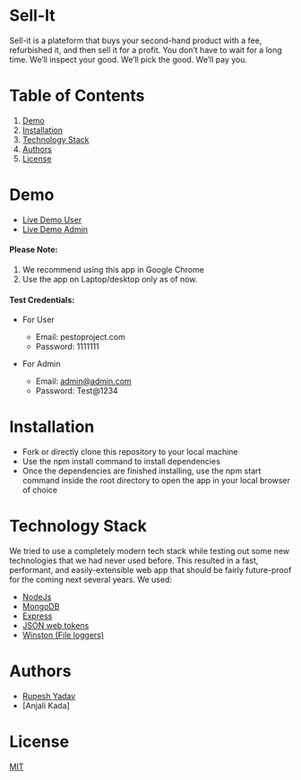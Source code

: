# Sell-It


Sell-it is a plateform that buys your second-hand product with a fee, refurbished it, and then sell it for a profit. You don’t have to wait for a long time. We’ll inspect your good. We’ll pick the good. We’ll pay you. 

# Table of Contents
1. [Demo](https://github.com/pesto-students/sell-it---backend-p6-team-yahswanth-1/edit/master/README.md#demo)
2. [Installation](https://github.com/pesto-students/sell-it---backend-p6-team-yahswanth-1/edit/master/README.md#installation)
3. [Technology Stack](https://github.com/pesto-students/sell-it---backend-p6-team-yahswanth-1/edit/master/README.md#technology-stack)
4. [Authors](https://github.com/pesto-students/sell-it---backend-p6-team-yahswanth-1/edit/master/README.md#authors)
5. [License](https://github.com/pesto-students/sell-it---backend-p6-team-yahswanth-1/edit/master/README.md#license)

# Demo
* [Live Demo User](https://sellit-ui.netlify.app)
* [Live Demo Admin](https://sell-it-admin.netlify.app/login)



#### Please Note:

1. We recommend using this app in Google Chrome
2. Use the app on Laptop/desktop only as of now.

#### Test Credentials:
*  For User
   - Email: pestoproject.com
   - Password: 1111111

*  For Admin
   - Email: admin@admin.com
   - Password: Test@1234

# Installation
* Fork or directly clone this repository to your local machine
* Use the npm install command to install dependencies
* Once the dependencies are finished installing, use the npm start command inside the root directory to open the app in your local browser of choice

# Technology Stack
We tried to use a completely modern tech stack while testing out some new technologies that we had never used before. This resulted in a fast, performant, and easily-extensible web app that should be fairly future-proof for the coming next several years. We used:

* [NodeJs](https://nodejs.dev/en/)
* [MongoDB](https://www.mongodb.com/cloud/atlas/)
* [Express](https://expressjs.com/)
* [JSON web tokens](https://jwt.io/)
* [Winston (File loggers)](https://www.npmjs.com/package/winston)

# Authors
* [Rupesh Yadav](https://github.com/shido94)
* [Anjali Kada]

# License
[MIT](https://opensource.org/license/mit/)
